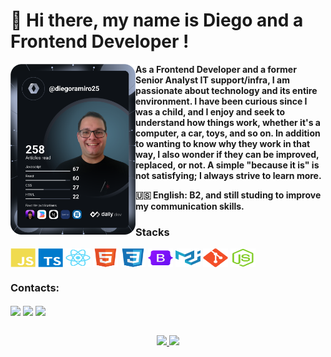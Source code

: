 # 👋 Hi there, my name is Diego and a Frontend Developer !

<div>
 <a href="https://app.daily.dev/diegoramiro25"><img src="https://github.com/diego-girao/diego-girao/blob/master/devcard.svg" width="200" align="left" alt="Diego's Dev Card"/></a>
 </div>
 <span>
        
<strong>As a Frontend Developer and a former Senior Analyst IT support/infra, I am passionate about technology and its entire environment. I have been curious since I was a child, and I enjoy and seek to understand how things work, whether it's a computer, a car, toys, and so on. In addition to wanting to know why they work in that way, I also wonder if they can be improved, replaced, or not. A simple "because it is" is not satisfying; I always strive to learn more.</strong>
      
<strong>🇺🇸 English: B2, and still studing to improve my communication skills.</strong>
      
### Stacks 
<img align="center" alt="Diego-Js" height="30" width="40" src="https://raw.githubusercontent.com/devicons/devicon/master/icons/javascript/javascript-plain.svg">
 <img align="center" alt="Diego-Ts" height="30" width="40" src="https://raw.githubusercontent.com/devicons/devicon/master/icons/typescript/typescript-plain.svg">
<img align="center" alt="Diego-React" height="30" width="40" src="https://raw.githubusercontent.com/devicons/devicon/master/icons/react/react-original.svg"> 
<img align="center" alt="Diego-HTML" height="30" width="40" src="https://raw.githubusercontent.com/devicons/devicon/master/icons/html5/html5-original.svg">
<img align="center" alt="Diego-CSS" height="30" width="40" src="https://raw.githubusercontent.com/devicons/devicon/master/icons/css3/css3-original.svg"> 
<img align="center" alt="Diego-Bootstrap" height="30" width="40" src="https://raw.githubusercontent.com/devicons/devicon/master/icons/bootstrap/bootstrap-original.svg">
<img align="center" alt="Diego-MUI" height="30" width="40" src="https://raw.githubusercontent.com/devicons/devicon/master/icons/materialui/materialui-original.svg">
<img align="center" alt="Diego-Git" height="30" width="40" src="https://raw.githubusercontent.com/devicons/devicon/master/icons/git/git-original.svg"> <img align="center" alt="Diego-Node" height="30" width="40" src="https://raw.githubusercontent.com/devicons/devicon/master/icons/nodejs/nodejs-original.svg">

### Contacts:
<a href="https://www.linkedin.com/in/diego-girao" target="_blank"><img align = center src="https://img.shields.io/badge/-LinkedIn-%230077B5?style=for-the-badge&logo=linkedin&logoColor=white" width="85" target="_blank"></a> <a href = "mailto:diegoramiro25@gmail.com"><img align = center src="https://img.shields.io/badge/-Gmail-%23333?style=for-the-badge&logo=gmail&logoColor=color" width="75" target="_blank"></a> <a href="https://twitter.com/diegoramiro25" target="_blank"><img align = center src="https://img.shields.io/badge/-twitter-%230077B5?style=for-the-badge&logo=twitter&logoColor=white" width="80" target="_blank"></a>
 </span>
 
</div><br/>

<div align="center">
<a href="https://github.com/diego-girao">
  <img height="165em" src="https://github-readme-stats.vercel.app/api?username=diego-girao&show_icons=true&theme=chartreuse-dark&include_all_commits=true&count_private=true"/>
  <img height="165em" src="https://github-readme-stats.vercel.app/api/top-langs/?username=diego-girao&layout=compact&langs_count=7&theme=chartreuse-dark"/>
 </div >

<!-- <br/>
<br/>
<br/>
<br/>

 <div align="center">
 
 | <img align="center" alt="Diego-Js" height="30" width="40" src="https://raw.githubusercontent.com/devicons/devicon/master/icons/javascript/javascript-plain.svg"> | <img align="center" alt="Diego-Ts" height="30" width="40" src="https://raw.githubusercontent.com/devicons/devicon/master/icons/typescript/typescript-plain.svg"> | <img align="center" alt="Diego-React" height="30" width="40" src="https://raw.githubusercontent.com/devicons/devicon/master/icons/react/react-original.svg"> | <img align="center" alt="Diego-HTML" height="30" width="40" src="https://raw.githubusercontent.com/devicons/devicon/master/icons/html5/html5-original.svg"> | <img align="center" alt="Diego-CSS" height="30" width="40" src="https://raw.githubusercontent.com/devicons/devicon/master/icons/css3/css3-original.svg"> | <img align="center" alt="Diego-Node" height="30" width="40" src="https://raw.githubusercontent.com/devicons/devicon/master/icons/bootstrap/bootstrap-original.svg"> | <img align="center" alt="Diego-Git" height="30" width="40" src="https://raw.githubusercontent.com/devicons/devicon/master/icons/git/git-original.svg"> | <img align="center" alt="Diego-Node" height="30" width="40" src="https://raw.githubusercontent.com/devicons/devicon/master/icons/nodejs/nodejs-original.svg"> |
|---|---|---|---|---|---|---|---|
 
</div>

 -->
